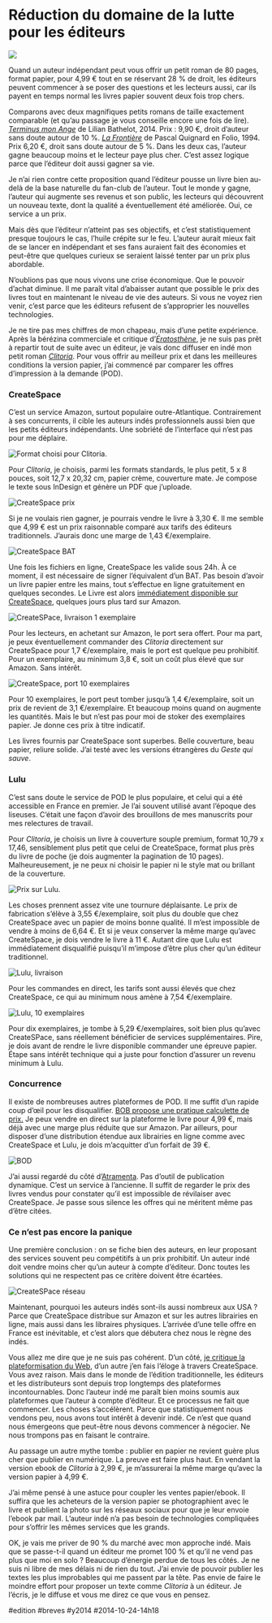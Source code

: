 # Réduction du domaine de la lutte pour les éditeurs

![](_i/pod7.webp)

Quand un auteur indépendant peut vous offrir un petit roman de 80 pages, format papier, pour 4,99 € tout en se réservant 28 % de droit, les éditeurs peuvent commencer à se poser des questions et les lecteurs aussi, car ils payent en temps normal les livres papier souvent deux fois trop chers.

Comparons avec deux magnifiques petits romans de taille exactement comparable (et qu’au passage je vous conseille encore une fois de lire). [*Terminus mon Ange*](http://www.amazon.fr/gp/product/2358870714/ref=as_li_tl?ie=UTF8&camp=1642&creative=6746&creativeASIN=2358870714&linkCode=as2&tag=tcrouzetcom-21&linkId=T4DWZASRZ74V5MO3) de Lilian Bathelot, 2014. Prix : 9,90 €, droit d’auteur sans doute autour de 10 %. [*La Frontière*](http://www.amazon.fr/gp/product/2070388042/ref=as_li_tl?ie=UTF8&camp=1642&creative=6746&creativeASIN=2070388042&linkCode=as2&tag=tcrouzetcom-21&linkId=AACPLZA3DCKN2SAL) de Pascal Quignard en Folio, 1994. Prix 6,20 €, droit sans doute autour de 5 %. Dans les deux cas, l’auteur gagne beaucoup moins et le lecteur paye plus cher. C’est assez logique parce que l’éditeur doit aussi gagner sa vie.

Je n’ai rien contre cette proposition quand l’éditeur pousse un livre bien au-delà de la base naturelle du fan-club de l’auteur. Tout le monde y gagne, l’auteur qui augmente ses revenus et son public, les lecteurs qui découvrent un nouveau texte, dont la qualité a éventuellement été améliorée. Oui, ce service a un prix.

Mais dès que l’éditeur n’atteint pas ses objectifs, et c’est statistiquement presque toujours le cas, l’huile crépite sur le feu. L’auteur aurait mieux fait de se lancer en indépendant et ses fans auraient fait des économies et peut-être que quelques curieux se seraient laissé tenter par un prix plus abordable.

N’oublions pas que nous vivons une crise économique. Que le pouvoir d’achat diminue. Il me paraît vital d’abaisser autant que possible le prix des livres tout en maintenant le niveau de vie des auteurs. Si vous ne voyez rien venir, c’est parce que les éditeurs refusent de s’approprier les nouvelles technologies.

Je ne tire pas mes chiffres de mon chapeau, mais d’une petite expérience. Après la bérézina commerciale et critique d’*[Ératosthène](../../page/eratosthene)*, je ne suis pas prêt à repartir tout de suite avec un éditeur, je vais donc diffuser en indé mon petit roman *[Clitoria](../../books/clitoria.md)*. Pour vous offrir au meilleur prix et dans les meilleures conditions la version papier, j’ai commencé par comparer les offres d’impression à la demande (POD).

### CreateSpace

C’est un service Amazon, surtout populaire outre-Atlantique. Contrairement à ses concurrents, il cible les auteurs indés professionnels aussi bien que les petits éditeurs indépendants. Une sobriété de l’interface qui n’est pas pour me déplaire.

![Format choisi pour Clitoria.](_i/pod1.png)

Pour *Clitoria*, je choisis, parmi les formats standards, le plus petit, 5 x 8 pouces, soit 12,7 x 20,32 cm, papier crème, couverture mate. Je compose le texte sous InDesign et génère un PDF que j’uploade.

![CreateSpace prix](_i/pod2.png)

Si je ne voulais rien gagner, je pourrais vendre le livre à 3,30 €. Il me semble que 4,99 € est un prix raisonnable comparé aux tarifs des éditeurs traditionnels. J’aurais donc une marge de 1,43 €/exemplaire.

![CreateSpace BAT](_i/pod7.webp)

Une fois les fichiers en ligne, CreateSpace les valide sous 24h. À ce moment, il est nécessaire de signer l’équivalent d’un BAT. Pas besoin d’avoir un livre papier entre les mains, tout s’effectue en ligne gratuitement en quelques secondes. Le Livre est alors [immédiatement disponible sur CreateSpace](https://www.createspace.com/5020237), quelques jours plus tard sur Amazon.

![CreateSPace, livraison 1 exemplaire](_i/pod8.png)

Pour les lecteurs, en achetant sur Amazon, le port sera offert. Pour ma part, je peux éventuellement commander des *Clitoria* directement sur CreateSpace pour 1,7 €/exemplaire, mais le port est quelque peu prohibitif. Pour un exemplaire, au minimum 3,8 €, soit un coût plus élevé que sur Amazon. Sans intérêt.

![CreateSpace, port 10 exemplaires](_i/pod9.png)

Pour 10 exemplaires, le port peut tomber jusqu’à 1,4 €/exemplaire, soit un prix de revient de 3,1 €/exemplaire. Et beaucoup moins quand on augmente les quantités. Mais le but n’est pas pour moi de stoker des exemplaires papier. Je donne ces prix à titre indicatif.

Les livres fournis par CreateSpace sont superbes. Belle couverture, beau papier, reliure solide. J’ai testé avec les versions étrangères du *Geste qui sauve*.

### Lulu

C’est sans doute le service de POD le plus populaire, et celui qui a été accessible en France en premier. Je l’ai souvent utilisé avant l’époque des liseuses. C’était une façon d’avoir des brouillons de mes manuscrits pour mes relectures de travail.

Pour *Clitoria*, je choisis un livre à couverture souple premium, format 10,79 x 17,46, sensiblement plus petit que celui de CreateSpace, format plus près du livre de poche (je dois augmenter la pagination de 10 pages). Malheureusement, je ne peux ni choisir le papier ni le style mat ou brillant de la couverture.

![Prix sur Lulu.](_i/pod3.png)

Les choses prennent assez vite une tournure déplaisante. Le prix de fabrication s’élève à 3,55 €/exemplaire, soit plus du double que chez CreateSpace avec un papier de moins bonne qualité. Il m’est impossible de vendre à moins de 6,64 €. Et si je veux conserver la même marge qu’avec CreateSpace, je dois vendre le livre à 11 €. Autant dire que Lulu est immédiatement disqualifié puisqu’il m’impose d’être plus cher qu’un éditeur traditionnel.

![Lulu, livraison](_i/pod4.png)

Pour les commandes en direct, les tarifs sont aussi élevés que chez CreateSpace, ce qui au minimum nous amène à 7,54 €/exemplaire.

![Lulu, 10 exemplaires](_i/pod5.png)

Pour dix exemplaires, je tombe à 5,29 €/exemplaires, soit bien plus qu’avec CreateSPace, sans réellement bénéficier de services supplémentaires. Pire, je dois avant de rendre le livre disponible commander une épreuve papier. Étape sans intérêt technique qui a juste pour fonction d’assurer un revenu minimum à Lulu.

### Concurrence

Il existe de nombreuses autres plateformes de POD. Il me suffit d’un rapide coup d’œil pour les disqualifier. [BOB propose une pratique calculette de prix.](http://www.bod.fr/auteurs/publier-mon-livre/calculette-de-prix.html) Je peux vendre en direct sur la plateforme le livre pour 4,99 €, mais déjà avec une marge plus réduite que sur Amazon. Par ailleurs, pour disposer d’une distribution étendue aux librairies en ligne comme avec CreateSpace et Lulu, je dois m’acquitter d’un forfait de 39 €.

![BOD](_i/pod6.png)

J’ai aussi regardé du côté d’[Atramenta](http://www.atramenta.net/publier/livre.php). Pas d’outil de publication dynamique. C’est un service à l’ancienne. Il suffit de regarder le prix des livres vendus pour constater qu’il est impossible de révilaiser avec CreateSpace. Je passe sous silence les offres qui ne méritent même pas d’être citées.

### Ce n’est pas encore la panique

Une première conclusion : on se fiche bien des auteurs, en leur proposant des services souvent peu compétitifs à un prix prohibitif. Un auteur indé doit vendre moins cher qu’un auteur à compte d’éditeur. Donc toutes les solutions qui ne respectent pas ce critère doivent être écartées.

![CreateSPace réseau](_i/poda.png)

Maintenant, pourquoi les auteurs indés sont-ils aussi nombreux aux USA ? Parce que CreateSpace distribue sur Amazon et sur les autres librairies en ligne, mais aussi dans les libraires physiques. L’arrivée d’une telle offre en France est inévitable, et c’est alors que débutera chez nous le règne des indés.

Vous allez me dire que je ne suis pas cohérent. D’un côté, [je critique la plateformisation du Web](../9/la-fin-de-lartisanat-numerique.md), d’un autre j’en fais l’éloge à travers CreateSpace. Vous avez raison. Mais dans le monde de l’édition traditionnelle, les éditeurs et les distributeurs sont depuis trop longtemps des plateformes incontournables. Donc l’auteur indé me paraît bien moins soumis aux plateformes que l’auteur à compte d’éditeur. Et ce processus ne fait que commencer. Les choses s’accélèrent. Parce que statistiquement nous vendons peu, nous avons tout intérêt à devenir indé. Ce n’est que quand nous émergeons que peut-être nous devons commencer à négocier. Ne nous trompons pas en faisant le contraire.

Au passage un autre mythe tombe : publier en papier ne revient guère plus cher que publier en numérique. La preuve est faire plus haut. En vendant la version ebook de *Clitoria* à 2,99 €, je m’assurerai la même marge qu’avec la version papier à 4,99 €.

J’ai même pensé à une astuce pour coupler les ventes papier/ebook. Il suffira que les acheteurs de la version papier se photographient avec le livre et publient la photo sur les réseaux sociaux pour que je leur envoie l’ebook par mail. L’auteur indé n’a pas besoin de technologies compliquées pour s’offrir les mêmes services que les grands.

OK, je vais me priver de 90 % du marché avec mon approche indé. Mais que se passe-t-il quand un éditeur me promet 100 % et qu’il ne vend pas plus que moi en solo ? Beaucoup d’énergie perdue de tous les côtés. Je ne suis ni libre de mes délais ni de rien du tout. J’ai envie de pouvoir publier les textes les plus improbables qui me passent par la tête. Pas envie de faire le moindre effort pour proposer un texte comme *Clitoria* à un éditeur. Je l’écris, je le diffuse et vous me direz ce que vous en pensez.



#edition #breves #y2014 #2014-10-24-14h18
